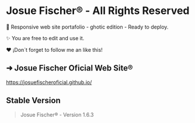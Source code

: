 # Josue Fischer® - All Rights Reserved
🍭 Responsive web site portafolio - ghotic edition - Ready to deploy.

✨ You are free to edit and use it.

❤️ ¡Don´t forget to follow me an like this!

## ➜ Josue Fischer Oficial Web Site®
https://josuefischeroficial.github.io/

## Stable Version
> Josue Fischer® - Version 1.6.3